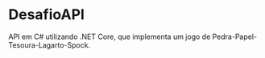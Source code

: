 # DesafioAPI
API em C# utilizando .NET Core, que implementa um jogo de Pedra-Papel-Tesoura-Lagarto-Spock. 

